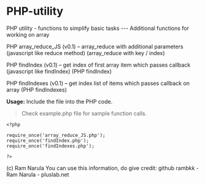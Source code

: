 # PHP-utility
PHP utility - functions to simplify basic tasks --- Additional functions for working on array


PHP array_reduce_JS (v0.1) – array_reduce with additional parameters
(javascript like reduce method) (array_reduce with key / index)

PHP findIndex (v0.1) – get index of first array item which passes callback
(javascript like findIndex) (PHP findIndex)

PHP findIndexes (v0.1) – get index list of items which passes callback on array
(PHP findIndexes)


**Usage:**
Include the file into the PHP code. 
> Check example.php file for sample function calls.
```
<?php

require_once('array_reduce_JS.php');
require_once('findIndex.php');
require_once('findIndexes.php');

?>
```


(c) Ram Narula 
You can use this information, do give credit: github rambkk - Ram Narula - pluslab.net

